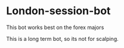 # London-session-bot
 
 This bot works best on the forex majors
 
 This is a long term bot, so its not for scalping.

